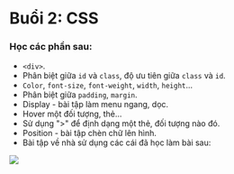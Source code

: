 # Buổi 2: CSS

### Học các phần sau:
- `<div>`.
- Phân biệt giữa `id` và `class`, độ ưu tiên giữa `class` và  `id`.
- `Color`, `font-size`, `font-weight`, `width`, `height`...
- Phân biệt giữa `padding`, `margin`.
- Display - bài tập làm menu ngang, dọc.
- Hover một đối tượng, thẻ...
- Sử dụng ">" để định dạng một thẻ, đối tượng nào đó.
- Position - bài tập chèn chữ lên hình.
- Bài tập về nhà sử dụng các cái đã học làm bài sau: 
<img src="http://bashooka.com/wp-content/uploads/2015/08/card-ui-designs-15.jpg">
